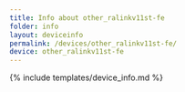 ```yaml
---
title: Info about other_ralinkv11st-fe
folder: info
layout: deviceinfo
permalink: /devices/other_ralinkv11st-fe/
device: other_ralinkv11st-fe
---
```

{% include templates/device_info.md %}

